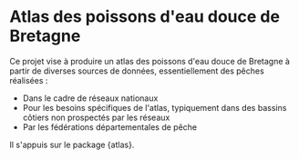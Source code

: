 # Atlas des poissons d'eau douce de Bretagne

Ce projet vise à produire un atlas des poissons d'eau douce de Bretagne à partir de diverses sources de données, essentiellement des pêches réalisées :

- Dans le cadre de réseaux nationaux
- Pour les besoins spécifiques de l'atlas, typiquement dans des bassins côtiers non prospectés par les réseaux
- Par les fédérations départementales de pêche

Il s'appuis sur le package {atlas}.
